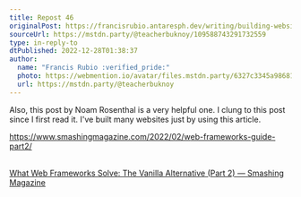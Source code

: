 ```yaml
---
title: Repost 46
originalPost: https://francisrubio.antaresph.dev/writing/building-websites-with-vanilla/
sourceUrl: https://mstdn.party/@teacherbuknoy/109588743291732559
type: in-reply-to
dtPublished: 2022-12-28T01:38:37
author:
  name: "Francis Rubio :verified_pride:"
  photo: https://webmention.io/avatar/files.mstdn.party/6327c3345a986818b8909b11b295e7529d5d16d288e0b032312c3790ee519457.jpg
  url: https://mstdn.party/@teacherbuknoy
---
```


<p>Also, this post by Noam Rosenthal is a very helpful one. I clung to this post since I first read it. I've built many websites just by using this article.</p><p><a href="https://www.smashingmagazine.com/2022/02/web-frameworks-guide-part2/"><span>https://www.</span><span>smashingmagazine.com/2022/02/w</span><span>eb-frameworks-guide-part2/</span></a></p><br><a href="https://www.smashingmagazine.com/2022/02/web-frameworks-guide-part2/">What Web Frameworks Solve: The Vanilla Alternative (Part 2) — Smashing Magazine</a>